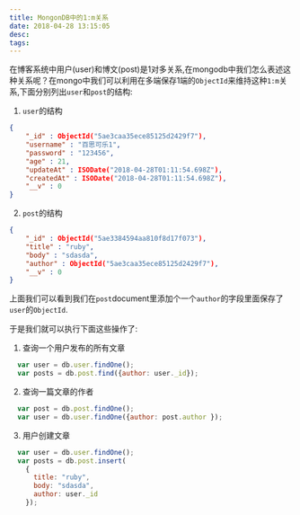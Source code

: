 ```yaml
---
title: MongonDB中的1:m关系
date: 2018-04-28 13:15:05
desc:
tags:
---
```


在博客系统中用户(user)和博文(post)是1对多关系,在mongodb中我们怎么表述这种关系呢？在mongo中我们可以利用在多端保存1端的`ObjectId`来维持这种`1:m`关系,下面分别列出`user`和`post`的结构:
1. `user`的结构
``` json
{
    "_id" : ObjectId("5ae3caa35ece85125d2429f7"),
    "username" : "百思可乐1",
    "password" : "123456",
    "age" : 21,
    "updateAt" : ISODate("2018-04-28T01:11:54.698Z"),
    "createdAt" : ISODate("2018-04-28T01:11:54.698Z"),
    "__v" : 0
}
```

<!-- more -->



2. `post`的结构
```json
{
    "_id" : ObjectId("5ae3384594aa810f8d17f073"),
    "title" : "ruby",
    "body" : "sdasda",
    "author" : ObjectId("5ae3caa35ece85125d2429f7"),
    "__v" : 0
}

```


上面我们可以看到我们在`post`document里添加个一个`author`的字段里面保存了`user`的`ObjectId`.

于是我们就可以执行下面这些操作了:
1. 查询一个用户发布的所有文章
```js
  var user = db.user.findOne();
  var posts = db.post.find({author: user._id});
```

2. 查询一篇文章的作者
```js
  var post = db.post.findOne();
  var user = db.user.findOne({author: post.author });
```

3. 用户创建文章
```js
  var user = db.user.findOne();
  var posts = db.post.insert(
    {
      title: "ruby",
      body: "sdasda",
      author: user._id
    });
```